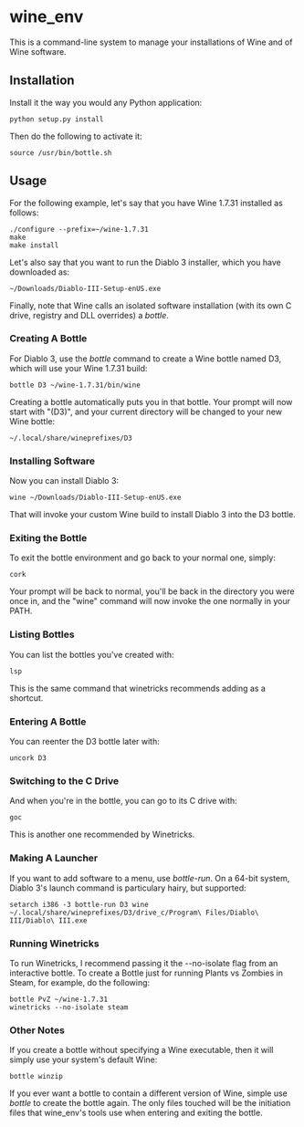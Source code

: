 # wine_env

This is a command-line system to manage your installations of Wine and of
Wine software.

## Installation

Install it the way you would any Python application:

	python setup.py install

Then do the following to activate it:

	source /usr/bin/bottle.sh

## Usage

For the following example, let's say that you have Wine 1.7.31 installed as
follows:

	./configure --prefix=~/wine-1.7.31
	make
	make install

Let's also say that you want to run the Diablo 3 installer, which you have
downloaded as:

	~/Downloads/Diablo-III-Setup-enUS.exe

Finally, note that Wine calls an isolated software installation (with its
own C drive, registry and DLL overrides) a *bottle*.

### Creating A Bottle

For Diablo 3, use the *bottle* command to create a Wine bottle named D3,
which will use your Wine 1.7.31 build:

	bottle D3 ~/wine-1.7.31/bin/wine

Creating a bottle automatically puts you in that bottle. Your prompt
will now start with "(D3)", and your current directory will be changed
to your new Wine bottle:

	~/.local/share/wineprefixes/D3

### Installing Software

Now you can install Diablo 3:

	wine ~/Downloads/Diablo-III-Setup-enUS.exe

That will invoke your custom Wine build to install Diablo 3 into the D3 bottle.

### Exiting the Bottle

To exit the bottle environment and go back to your normal one, simply:

	cork

Your prompt will be back to normal, you'll be back in the directory you were
once in, and the "wine" command will now invoke the one normally in your PATH.

### Listing Bottles

You can list the bottles you've created with:

	lsp

This is the same command that winetricks recommends adding as a shortcut.

### Entering A Bottle

You can reenter the D3 bottle later with:

	uncork D3

### Switching to the C Drive

And when you're in the bottle, you can go to its C drive with:

	goc

This is another one recommended by Winetricks.

### Making A Launcher

If you want to add software to a menu, use *bottle-run*. On a 64-bit system,
Diablo 3's launch command is particulary hairy, but supported:

	setarch i386 -3 bottle-run D3 wine ~/.local/share/wineprefixes/D3/drive_c/Program\ Files/Diablo\ III/Diablo\ III.exe

### Running Winetricks

To run Winetricks, I recommend passing it the --no-isolate flag from an
interactive bottle. To create a Bottle just for running Plants vs Zombies in
Steam, for example, do the following:

	bottle PvZ ~/wine-1.7.31
	winetricks --no-isolate steam

### Other Notes

If you create a bottle without specifying a Wine executable, then it will
simply use your system's default Wine:

	bottle winzip

If you ever want a bottle to contain a different version of Wine, simple use
*bottle* to create the bottle again. The only files touched will be the
initiation files that wine_env's tools use when entering and exiting the
bottle.
